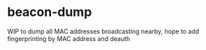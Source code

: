 # beacon-dump
WIP to dump all MAC addresses broadcasting nearby, hope to add fingerprinting by MAC address and deauth
